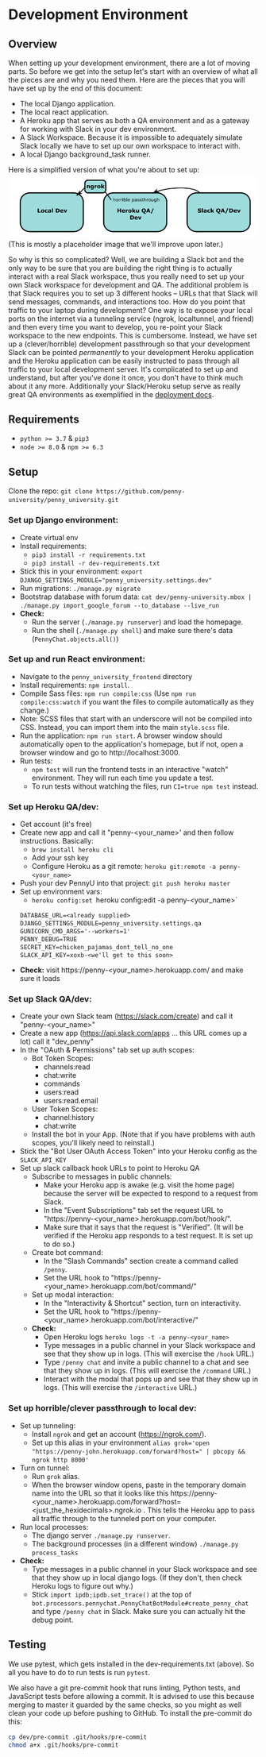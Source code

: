 # Development Environment

## Overview

When setting up your development environment, there are a lot of moving parts. So before we get into the setup let's start with an overview of what all the pieces are and why you need them. Here are the pieces that you will have set up by the end of this document:

* The local Django application.
* The local react application.
* A Heroku app that serves as both a QA environment and as a gateway for working with Slack in your dev environment.
* A Slack Workspace. Because it is impossible to adequately simulate Slack locally we have to set up our own workspace to interact with.
* A local Django background_task runner.

Here is a simplified version of what you're about to set up:
<img src="./assets/dev_env.png">
(This is mostly a placeholder image that we'll improve upon later.)

So why is this so complicated? Well, we are building a Slack bot and the only way to be sure that you are building the right thing is to actually interact with a real Slack workspace, thus you really need to set up your own Slack workspace for development and QA. The additional problem is that Slack requires you to set up 3 different hooks – URLs that that Slack will send messages, commands, and interactions too. How do you point that traffic to your laptop during development? One way is to expose your local ports on the internet via a tunneling service (ngrok, localtunnel, and friend) and then every time you want to develop, you re-point your Slack workspace to the new endpoints. This is cumbersome. Instead, we have set up a (clever/horrible) development passthrough so that your development Slack can be pointed _permanently_ to your development Heroku application and the Heroku application can be easily instructed to pass through all traffic to your local development server. It's complicated to set up and understand, but after you've done it once, you don't have to think much about it any more. Additionally your Slack/Heroku setup serve as really great QA environments as exemplified in the [deployment docs](deployment.md).

## Requirements

* `python >= 3.7` & `pip3`
* `node >= 8.0` & `npm >= 6.3`

## Setup

Clone the repo: `git clone https://github.com/penny-university/penny_university.git`

### Set up Django environment:
* Create virtual env
* Install requirements:
    * `pip3 install -r requirements.txt`
    * `pip3 install -r dev-requirements.txt`
* Stick this in your environment: `export DJANGO_SETTINGS_MODULE="penny_university.settings.dev"`
* Run migrations: `./manage.py migrate`
* Bootstrap database with forum data: `cat dev/penny-university.mbox | ./manage.py import_google_forum --to_database --live_run`
* **Check:**
    * Run the server (`./manage.py runserver`) and load the homepage.
    * Run the shell (`./manage.py shell`) and make sure there's data (`PennyChat.objects.all()`)

### Set up and run React environment:
* Navigate to the `penny_university_frontend` directory
* Install requirements: `npm install`.
* Compile Sass files: `npm run compile:css` (Use `npm run compile:css:watch` if you want the files to compile automatically as they change.)
* Note: SCSS files that start with an underscore will not be compiled into CSS. Instead, you can import them into the main `style.scss` file. 
* Run the application: `npm run start`. A browser window should automatically open to the application's homepage, 
but if not, open a browser window and go to http://localhost:3000.
* Run tests:
    * `npm test` will run the frontend tests in an interactive "watch" 
environment. They will run each time you update a test.
    * To run tests without watching the files, run `CI=true npm test`
instead.

### Set up Heroku QA/dev:
* Get account (it's free)
* Create new app and call it "penny-<your_name>' and then follow instructions. Basically:
    * `brew install heroku cli`
    * Add your ssh key
    * Configure Heroku as a git remote: `heroku git:remote -a penny-<your_name>`
* Push your dev PennyU into that project: `git push heroku master`
* Set up environment vars:
    * `heroku config:set `heroku config:edit -a penny-<your_name>`
    ```
    DATABASE_URL=<already supplied>
    DJANGO_SETTINGS_MODULE=penny_university.settings.qa
    GUNICORN_CMD_ARGS='--workers=1'
    PENNY_DEBUG=TRUE
    SECRET_KEY=chicken_pajamas_dont_tell_no_one
    SLACK_API_KEY=xoxb-<we'll get to this soon>
    ```
* **Check:** visit https://penny-<your_name>.herokuapp.com/ and make sure it loads

### Set up Slack QA/dev:
* Create your own Slack team (https://slack.com/create) and call it "penny-<your_name>"
* Create a new app (https://api.slack.com/apps ... this URL comes up a lot) call it "dev_penny"
* In the "OAuth & Permissions" tab set up auth scopes:
    * Bot Token Scopes:
        * channels:read
        * chat:write
        * commands
        * users:read
        * users:read.email
    * User Token Scopes:
        * channel:history
        * chat:write
    * Install the bot in your App. (Note that if you have problems with auth scopes, you'll likely need to reinstall.)
* Stick the "Bot User OAuth Access Token" into your Heroku config as the `SLACK_API_KEY`
* Set up slack callback hook URLs to point to Heroku QA
    * Subscribe to messages in public channels:
        * Make your Heroku app is awake (e.g. visit the home page) because the server will be expected to respond to a request from Slack.
        * In the "Event Subscriptions" tab set the request URL to "https://penny-<your_name>.herokuapp.com/bot/hook/".
        * Make sure that it says that the request is "Verified". (It will be verified if the Heroku app responds to a test request. It is set up to do so.)
    * Create bot command: 
        * In the "Slash Commands" section create a command called `/penny`.
        * Set the URL hook to "https://penny-<your_name>.herokuapp.com/bot/command/"
    * Set up modal interaction: 
        * In the "Interactivity & Shortcut" section, turn on interactivity.
        * Set the URL hook to "https://penny-<your_name>.herokuapp.com/bot/interactive/"
    * **Check:**
        * Open Heroku logs `heroku logs -t -a penny-<your_name>`
        * Type messages in a public channel in your Slack workspace and see that they show up in logs. (This will exercise the `/hook` URL.)
        * Type `/penny chat` and invite a public channel to a chat and see that they show up in logs. (This will exercise the `/command` URL.)
        * Interact with the modal that pops up and see that they show up in logs. (This will exercise the `/interactive` URL.)
        
### Set up horrible/clever passthrough to local dev:
* Set up tunneling:
    * Install `ngrok` and get an account (https://ngrok.com/).
    * Set up this alias in your environment `alias grok='open "https://penny-john.herokuapp.com/forward?host=" | pbcopy && ngrok http 8000'`
* Turn on tunnel:
    * Run `grok` alias. 
    * When the browser window opens, paste in the temporary domain name into the URL so that it looks like this https://penny-<your_name>.herokuapp.com/forward?host=<just_the_hexidecimals>.ngrok.io . This tells the Heroku app to pass all traffic through to the tunneled port on your computer.
* Run local processes:
    * The django server `./manage.py runserver`.
    * The background processes (in a different window) `./manage.py process_tasks`
* **Check:**
    * Type messages in a public channel in your Slack workspace and see that they show up in local django logs. (If they don't, then check Heroku logs to figure out why.)
    * Stick `import ipdb;ipdb.set_trace()` at the top of `bot.processors.pennychat.PennyChatBotModule#create_penny_chat` and type `/penny chat` in Slack. Make sure you can actually hit the debug point.
    
## Testing

We use pytest, which gets installed in the dev-requirements.txt (above). So all you have to do to run tests is run `pytest`.

We also have a git pre-commit hook that runs linting, Python tests, and JavaScript tests before allowing a commit. It is advised to use this because merging to master it guarded by the same checks, so you might as well clean your code up before pushing to GitHub. To install the pre-commit do this:

```sh
cp dev/pre-commit .git/hooks/pre-commit
chmod a+x .git/hooks/pre-commit
```
